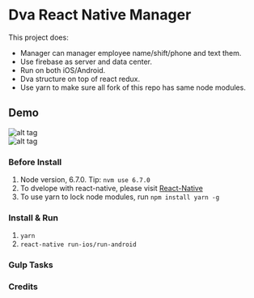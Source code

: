# Dva React Native Manager

This project does:

- Manager can manager employee name/shift/phone and text them.
- Use firebase as server and data center.
- Run on both iOS/Android.
- Dva structure on top of react redux.
- Use yarn to make sure all fork of this repo has same node modules.

## Demo

![alt tag](https://raw.githubusercontent.com/ultralabed/dvaReactNativeManager/master/splashDemo.jpg)
<br>
![alt tag](https://raw.githubusercontent.com/ultralabed/dvaReactNativeManager/master/demo.gif)

### Before Install

1. Node version, 6.7.0. Tip: `nvm use 6.7.0` 
1. To dvelope with react-native, please visit [React-Native](https://facebook.github.io/react-native/docs/getting-started.html#content) 
2. To use yarn to lock node modules, run `npm install yarn -g`

### Install & Run

1. `yarn`
2. `react-native run-ios/run-android`

### Gulp Tasks


### Credits
